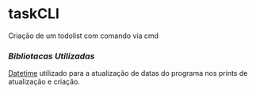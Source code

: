 # taskCLI
Criação de um todolist com comando via cmd
  

### _*Bibliotacas Utilizadas*_

[Datetime](https://docs.python.org/3/library/datetime.html) utilizado para a atualização de datas do programa nos prints de atualização e criação.